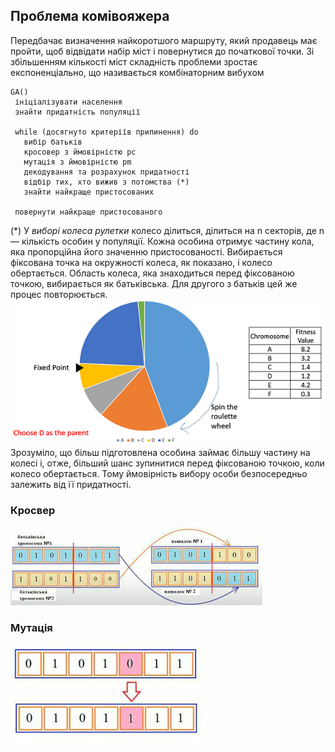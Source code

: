 ## Проблема комівояжера

Передбачає визначення найкоротшого маршруту, який продавець має пройти, щоб відвідати набір міст і повернутися до початкової точки.
Зі збільшенням кількості міст складність проблеми зростає експоненціально, що називається комбінаторним вибухом

```
GA()
 ініціалізувати населення
 знайти придатність популяції

 while (досягнуто критеріїв припинення) do
   вибір батьків
   кросовер з ймовірністю pc
   мутація з ймовірністю pm
   декодування та розрахунок придатності
   відбір тих, хто вижив з потомства (*)
   знайти найкраще пристосованих
   
 повернути найкраще пристосованого
```

(*)
У *виборі колеса рулетки* колесо ділиться, ділиться на n секторів, де n — кількість особин у популяції.
Кожна особина отримує частину кола, яка пропорційна його значенню пристосованості.
Вибирається фіксована точка на окружності колеса, як показано, і колесо обертається.
Область колеса, яка знаходиться перед фіксованою точкою, вибирається як батьківська.
Для другого з батьків цей же процес повторюється.
![вибір колеса рулетки](roulette_wheel_selection.jpg)
Зрозуміло, що більш підготовлена особина займає більшу частину на колесі і, отже, більший шанс зупинитися перед фіксованою точкою, коли колесо обертається.
Тому ймовірність вибору особи безпосередньо залежить від її придатності.

### Кросвер 
![кросовер](crossover.jpeg)

### Мутація 
![мутація](mutation.jpeg)